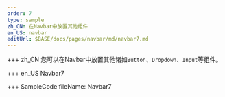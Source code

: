 ```yaml
--- 
order: 7
type: sample
zh_CN: 在Navbar中放置其他组件
en_US: navbar
editUrl: $BASE/docs/pages/navbar/md/navbar7.md
---
```


+++ zh_CN
您可以在Navbar中放置其他诸如<Code>Button</Code>、<Code>Dropdown</Code>、<Code>Input</Code>等组件。

   
+++ en_US
Navbar7

+++ SampleCode
fileName: Navbar7
